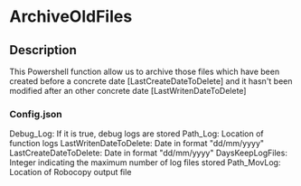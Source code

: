 # ArchiveOldFiles
## Description
This Powershell function allow us to archive those files which have been created before a concrete date [LastCreateDateToDelete] and it hasn't been 
modified after an other concrete date [LastWritenDateToDelete]

### Config.json
Debug_Log: If it is true, debug logs are stored
Path_Log: Location of function logs
LastWritenDateToDelete: Date in format "dd/mm/yyyy"
LastCreateDateToDelete: Date in format "dd/mm/yyyy"
DaysKeepLogFiles: Integer indicating the maximum number of log files stored
Path_MovLog: Location of Robocopy output file
